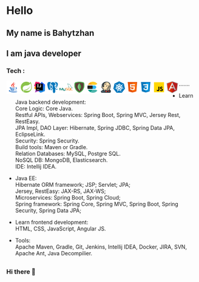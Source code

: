 # Hello
## My name is Bahytzhan
## I am java developer 

### Tech :
<img align="left" alt="Java" width="35px" src="./src/img/icons8-логотип-java-coffee-cup.svg" />   
<img align="left" alt="Spring" width="35px" src="./src/img/icons8-логотип-spring.svg" />
<img align="left" alt="Intellij IDEA" width="35px" src="./src/img/icons8-intellij-idea.svg" />
<img align="left" alt="Postgre SQL" width="35px" src="./src/img/icons8-postgresql.svg" />
<img align="left" alt="My SQL" width="35px" src="./src/img/icons8-логотип-mysql.svg" />
<img align="left" alt="Mongo DB" width="35px" src="./src/img/icons8-mongodb.svg" />
<img align="left" alt="Elasticsearch" width="35px" src="./src/img/icons8-elasticsearch.svg" />
<img align="left" alt="Jenkins" width="35px" src="./src/img/icons8-jenkins.svg" />
<img align="left" alt="Kubernetes" width="35px" src="./src/img/icons8-kubernetes.svg" />
<img align="left" alt="HTML5" width="35px" src="./src/img/icons8-html-5.svg" />
<img align="left" alt="CSS3" width="35px" src="./src/img/icons8-css3.svg" />
<img align="left" alt="JavaScript" width="35px" src="./src/img/icons8-javascript.svg" />
<img align="left" alt="Angular JS" width="35px" src="./src/img/icons8-angularjs.svg" />     
.......

- Learn Java backend development:  
Core Logic: Core Java.  
Restful APIs, Webservices: Spring Boot, Spring MVC, Jersey Rest, RestEasy.  
JPA Impl, DAO Layer: Hibernate, Spring JDBC, Spring Data JPA, EclipseLink.  
Security: Spring Security.  
Build tools: Maven or Gradle.  
Relation Databases: MySQL, Postgre SQL.  
NoSQL DB: MongoDB, Elasticsearch.  
IDE: Intellij IDEA.  

- Java EE:  
Hibernate ORM framework; JSP; Servlet; JPA;  
Jersey, RestEasy: JAX-RS, JAX-WS;  
Microservices: Spring Boot, Spring Cloud;  
Spring framework: Spring Core, Spring MVC, Spring Boot, Spring Security, Spring Data JPA;

- Learn frontend development:  
HTML, CSS, JavaScript, Angular JS.  

- Tools:  
Apache Maven, Gradle, Git, Jenkins, Intellij IDEA, Docker, JIRA, SVN, Apache Ant, Java Decompilier.   

## 
###   Hi there 👋

<!--
**Bahytzhan625/Bahytzhan625** is a ✨ _special_ ✨ repository because its `README.md` (this file) appears on your GitHub profile.

Here are some ideas to get you started:

- 🔭 I’m currently working on ...
- 🌱 I’m currently learning ...
- 👯 I’m looking to collaborate on ...
- 🤔 I’m looking for help with ...
- 💬 Ask me about ...
- 📫 How to reach me: ...
- 😄 Pronouns: ...
- ⚡ Fun fact: ...
-->
